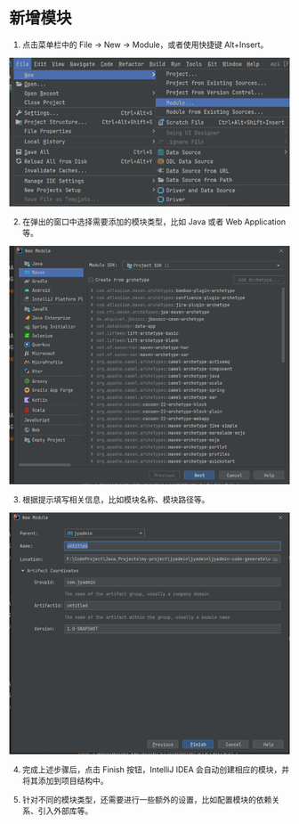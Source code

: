 # 新增模块





1. 点击菜单栏中的 File -> New -> Module，或者使用快捷键 Alt+Insert。

![image-20230616094143403](%E6%96%B0%E5%A2%9E%E6%A8%A1%E5%9D%97.assets/image-20230616094143403-16868797048721.png)



2. 在弹出的窗口中选择需要添加的模块类型，比如 Java 或者 Web Application 等。

![image-20230616094223991](%E6%96%B0%E5%A2%9E%E6%A8%A1%E5%9D%97.assets/image-20230616094223991-16868797450872.png)



3. 根据提示填写相关信息，比如模块名称、模块路径等。

![image-20230616094238052](%E6%96%B0%E5%A2%9E%E6%A8%A1%E5%9D%97.assets/image-20230616094238052-16868797591273-16868797901684.png)



4. 完成上述步骤后，点击 Finish 按钮，IntelliJ IDEA 会自动创建相应的模块，并将其添加到项目结构中。



5. 针对不同的模块类型，还需要进行一些额外的设置，比如配置模块的依赖关系、引入外部库等。

